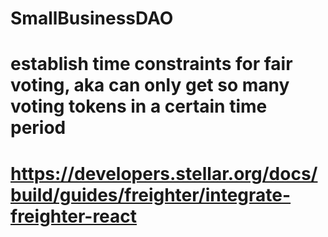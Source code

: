 # SmallBusinessDAO

# establish time constraints for fair voting, aka can only get so many voting tokens in a certain time period

# https://developers.stellar.org/docs/build/guides/freighter/integrate-freighter-react

